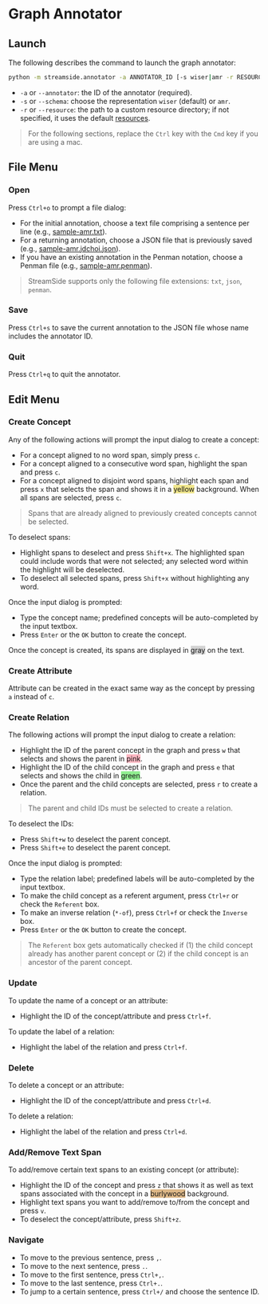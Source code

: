 # Graph Annotator

## Launch

The following describes the command to launch the graph annotator:

```bash
python -m streamside.annotator -a ANNOTATOR_ID [-s wiser|amr -r RESOURCE_DIR] &
```
* `-a` or `--annotator`: the ID of the annotator (required).
* `-s` or `--schema`: choose the representation `wiser` (default) or `amr`.
* `-r` or `--resource`: the path to a custom resource directory; if not specified, it uses the default [resources](../streamside/resources/).

> For the following sections, replace the `Ctrl` key with the `Cmd` key if you are using a mac.


## File Menu

### Open

Press `Ctrl+o` to prompt a file dialog:

* For the initial annotation, choose a text file comprising a sentence per line (e.g., [sample-amr.txt](../samples/sample-amr.txt)).
* For a returning annotation, choose a JSON file that is previously saved (e.g., [sample-amr.jdchoi.json](../samples/sample-amr.jdchoi.json)).
* If you have an existing annotation in the Penman notation, choose a Penman file (e.g., [sample-amr.penman](../samples/sample-amr.penman)).

> StreamSide supports only the following file extensions: `txt`, `json`, `penman`. 

### Save

Press `Ctrl+s` to save the current annotation to the JSON file whose name includes the annotator ID.

### Quit

Press `Ctrl+q` to quit the annotator.


## Edit Menu

### Create Concept

Any of the following actions will prompt the input dialog to create a concept:

* For a concept aligned to no word span, simply press `c`.
* For a concept aligned to a consecutive word span, highlight the span and press `c`.
* For a concept aligned to disjoint word spans, highlight each span and press `x` that selects the span and shows it in a <span style="background-color:khaki;">yellow</span> background. When all spans are selected, press `c`.

> Spans that are already aligned to previously created concepts cannot be selected.

To deselect spans:

* Highlight spans to deselect and press `Shift+x`. The highlighted span could include words that were not selected; any selected word within the highlight will be deselected.
* To deselect all selected spans, press `Shift+x` without highlighting any word.


Once the input dialog is prompted:

* Type the concept name; predefined concepts will be auto-completed by the input textbox.
* Press `Enter` or the `OK` button to create the concept.

Once the concept is created, its spans are displayed in <span style="background-color:lightgray;">gray</span> on the text.

### Create Attribute

Attribute can be created in the exact same way as the concept by pressing `a` instead of `c`.

### Create Relation

The following actions will prompt the input dialog to create a relation:

* Highlight the ID of the parent concept in the graph and press `w` that selects and shows the parent in <span style="background-color:lightpink;">pink</span>.
* Highlight the ID of the child concept in the graph and press `e` that selects and shows the child in <span style="background-color:lightgreen;">green</span>.
* Once the parent and the child concepts are selected, press `r` to create a relation.

> The parent and child IDs must be selected to create a relation.

To deselect the IDs:

* Press `Shift+w` to deselect the parent concept.
* Press `Shift+e` to deselect the parent concept.

Once the input dialog is prompted:

* Type the relation label; predefined labels will be auto-completed by the input textbox.
* To make the child concept as a referent argument, press `Ctrl+r` or check the `Referent` box.
* To make an inverse relation (`*-of`), press `Ctrl+f` or check the `Inverse` box.
* Press `Enter` or the `OK` button to create the concept.

> The `Referent` box gets automatically checked if (1) the child concept already has another parent concept or (2) if the child concept is an ancestor of the parent concept.   

### Update

To update the name of a concept or an attribute:

* Highlight the ID of the concept/attribute and press `Ctrl+f`.

To update the label of a relation:

* Highlight the label of the relation and press `Ctrl+f`.

### Delete

To delete a concept or an attribute:

* Highlight the ID of the concept/attribute and press `Ctrl+d`.

To delete a relation:

* Highlight the label of the relation and press `Ctrl+d`.

### Add/Remove Text Span

To add/remove certain text spans to an existing concept (or attribute):

* Highlight the ID of the concept and press `z` that shows it as well as text spans associated with the concept in a <span style="background-color:burlywood;">burlywood</span> background.
* Highlight text spans you want to add/remove to/from the concept and press `v`.
* To deselect the concept/attribute, press `Shift+z`.

### Navigate

* To move to the previous sentence, press `,`.
* To move to the next sentence, press `.`.
* To move to the first sentence, press `Ctrl+,`.
* To move to the last sentence, press `Ctrl+.`.
* To jump to a certain sentence, press `Ctrl+/` and choose the sentence ID.
